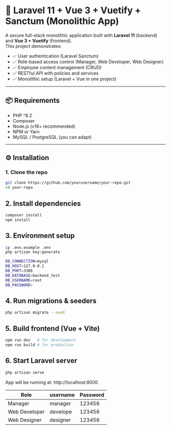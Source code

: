 # 🚀 Laravel 11 + Vue 3 + Vuetify + Sanctum (Monolithic App)

A secure full-stack monolithic application built with **Laravel 11** (backend) and **Vue 3 + Vuetify** (frontend).  
This project demonstrates:

- ✅ User authentication (Laravel Sanctum)
- ✅ Role-based access control (Manager, Web Developer, Web Designer)
- ✅ Employee content management (CRUD)
- ✅ RESTful API with policies and services
- ✅ Monolithic setup (Laravel + Vue in one project)

---

## 📦 Requirements

- PHP ^8.2
- Composer
- Node.js (v18+ recommended)
- NPM or Yarn
- MySQL / PostgreSQL (you can adapt)

---

## ⚙️ Installation

### 1. Clone the repo
```bash
git clone https://github.com/yourusername/your-repo.git
cd your-repo
```
## 2. Install dependencies
```bash
composer install
npm install
```

## 3. Environment setup
```bash
cp .env.example .env
php artisan key:generate

```
```bash
DB_CONNECTION=mysql
DB_HOST=127.0.0.1
DB_PORT=3306
DB_DATABASE=backend_test
DB_USERNAME=root
DB_PASSWORD=
```


## 4. Run migrations & seeders
```bash
php artisan migrate --seed

```

## 5. Build frontend (Vue + Vite)
```bash
npm run dev   # for development
npm run build # for production
```

## 6. Start Laravel server
```bash
php artisan serve
```

App will be running at: http://localhost:8000




| Role          | username                                           | Password |
| ------------- | ----------------------------------------------- | -------- |
| Manager       | manager                                         | 123456  |
| Web Developer | develope                                        | 123456 |
| Web Designer  | designer                                        | 123456 |



